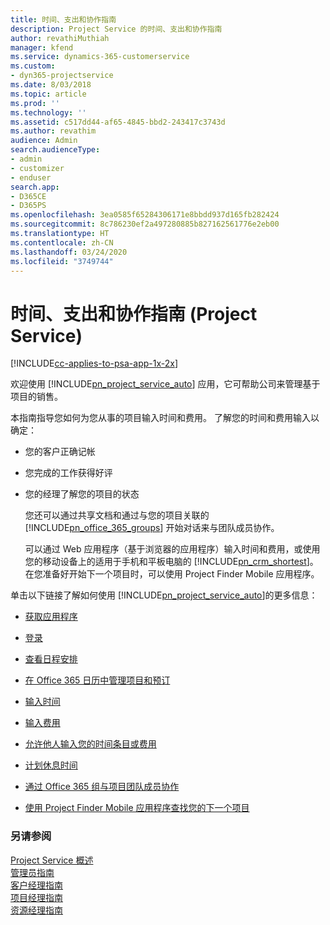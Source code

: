 ```yaml
---
title: 时间、支出和协作指南
description: Project Service 的时间、支出和协作指南
author: revathiMuthiah
manager: kfend
ms.service: dynamics-365-customerservice
ms.custom:
- dyn365-projectservice
ms.date: 8/03/2018
ms.topic: article
ms.prod: ''
ms.technology: ''
ms.assetid: c517dd44-af65-4845-bbd2-243417c3743d
ms.author: revathim
audience: Admin
search.audienceType:
- admin
- customizer
- enduser
search.app:
- D365CE
- D365PS
ms.openlocfilehash: 3ea0585f65284306171e8bbdd937d165fb282424
ms.sourcegitcommit: 8c786230ef2a497280885b827162561776e2eb00
ms.translationtype: HT
ms.contentlocale: zh-CN
ms.lasthandoff: 03/24/2020
ms.locfileid: "3749744"
---
```

# <a name="time-expense-and-collaboration-guide-project-service"></a>时间、支出和协作指南 (Project Service)

[!INCLUDE[cc-applies-to-psa-app-1x-2x](../includes/cc-applies-to-psa-app-1x-2x.md)]

欢迎使用 [!INCLUDE[pn_project_service_auto](../includes/pn-project-service-auto.md)] 应用，它可帮助公司来管理基于项目的销售。 
  
 本指南指导您如何为您从事的项目输入时间和费用。 了解您的时间和费用输入以确定：  
  
- 您的客户正确记帐  
  
- 您完成的工作获得好评  
  
- 您的经理了解您的项目的状态  
  
  您还可以通过共享文档和通过与您的项目关联的 [!INCLUDE[pn_office_365_groups](../includes/pn-office-365-groups.md)] 开始对话来与团队成员协作。  
  
  可以通过 Web 应用程序（基于浏览器的应用程序）输入时间和费用，或使用您的移动设备上的适用于手机和平板电脑的 [!INCLUDE[pn_crm_shortest](../includes/pn-crm-shortest.md)]。 在您准备好开始下一个项目时，可以使用 Project Finder Mobile 应用程序。  
  
单击以下链接了解如何使用 [!INCLUDE[pn_project_service_auto](../includes/pn-project-service-auto.md)]的更多信息：  
  
-   [获取应用程序](../project-service/get-apps.md)  
  
-   [登录](../project-service/sign-in.md)  
  
-   [查看日程安排](../project-service/view-schedule.md)  
  
-   [在 Office 365 日历中管理项目和预订](../project-service/manage-project-bookings-office-365-calendar.md)  
  
-   [输入时间](../project-service/enter-time.md)  
  
-   [输入费用](../project-service/enter-expenses.md)  
  
-   [允许他人输入您的时间条目或费用](../project-service/allow-someone-else-enter-time-entry-expense.md)  
  
-   [计划休息时间](../project-service/schedule-time-off.md)  
  
-   [通过 Office 365 组与项目团队成员协作](../project-service/collaborate-project-team-members-office-365-groups.md)  
  
-   [使用 Project Finder Mobile 应用程序查找您的下一个项目](../project-service/find-next-project-finder-mobile-app.md)  
  
### <a name="see-also"></a>另请参阅  
 [Project Service 概述](../project-service/overview.md)   
 [管理员指南](../project-service/admin-guide.md)   
 [客户经理指南](../project-service/account-manager-guide.md)   
 [项目经理指南](../project-service/project-manager-guide.md)   
 [资源经理指南](../project-service/resource-manager-guide.md)   
